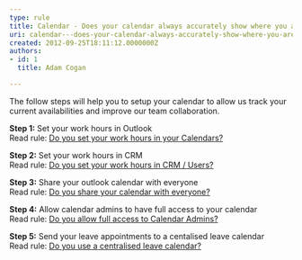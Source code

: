 ```yaml
---
type: rule
title: Calendar - Does your calendar always accurately show where you are?
uri: calendar---does-your-calendar-always-accurately-show-where-you-are
created: 2012-09-25T18:11:12.0000000Z
authors:
- id: 1
  title: Adam Cogan

---
```




<span class='intro'> <p>The follow steps will help you to setup your calendar to allow us track your current availabilities and improve our team collaboration.</p> </span>

<p><strong>Step 1&#58;</strong> Set your work hours in Outlook<br>
             Read rule&#58; <a href="/Management/Rules-to-Better-Software-Consultants-Working-in-a-Team/Pages/Set-your-work-hours-in-your-calendars.aspx">Do you set your work hours in your Calendars?</a>
            </p>
            <p>
            <strong>Step 2&#58;</strong> Set your work hours in CRM<br>
            Read rule&#58; <a href="/Communication/RulesToBetterCRMForUsers/Pages/How-to-book-developers-for-a-project.aspx">Do you set your work hours in CRM / Users? </a>
            </p>
            <p>
            <strong>Step 3&#58;</strong> Share your outlook calendar with everyone<br>
            Read rule&#58; <a href="/Management/Rules-to-Better-Software-Consultants-Working-in-a-Team/Pages/Share-your-calendar-with-everyone.aspx">Do you share your calendar with everyone?</a> 
            </p>
            <p>
            <strong>Step 4&#58;</strong> Allow calendar admins to have full access to your calendar<br>
            Read rule&#58; <a href="/Management/Rules-to-Better-Software-Consultants-Working-in-a-Team/Pages/Allow-full-access-to-calendar-admins.aspx">Do you allow full access to Calendar Admins?​ </a>
            </p>
            <p>
            <strong>Step 5&#58;</strong> Send your leave appointments to a centalised leave calendar<br>
            Read rule&#58; <a href="/Management/Rules-to-Better-Software-Consultants-Working-in-a-Team/Pages/Inform-when-you-are-out-of-the-office-during-work-hours.aspx">Do you use a centralised leave calendar?</a></p>


